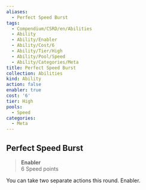 ```yaml
---
aliases:
  - Perfect Speed Burst
tags:
  - Compendium/CSRD/en/Abilities
  - Ability
  - Ability/Enabler
  - Ability/Cost/6
  - Ability/Tier/High
  - Ability/Pool/Speed
  - Ability/Categories/Meta
title: Perfect Speed Burst
collection: Abilities
kind: Ability
action: false
enabler: true
cost: '6'
tier: High
pools:
  - Speed
categories:
  - Meta
---
```

## Perfect Speed Burst  
>**Enabler**  
>6 Speed points
  
You can take two separate actions this round. Enabler.